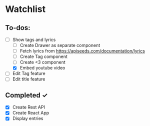 # Watchlist

## To-dos:

- [ ] Show tags and lyrics
    - [ ] Create Drawer as separate component
    - [ ] Fetch lyrics from https://apiseeds.com/documentation/lyrics
    - [ ] Create Tag component
    - [ ] Create <3 component
    - [x] Embed youtube video
- [ ] Edit Tag feature
- [ ] Edit title feature

## Completed ✓

- [x] Create Rest API
- [x] Create React App
- [x] Display entries